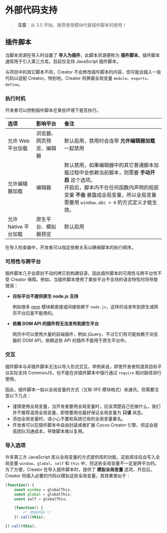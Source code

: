 # 外部代码支持

> **注意**：从 3.0 开始，推荐使用模块代替插件脚本的使用！

## 插件脚本

当脚本资源在导入时设置了 **导入为插件**，此脚本资源便称为 **插件脚本**。插件脚本通常用于引入第三方库。目前仅支持 JavaScript 插件脚本。

与项目中的其它脚本不同，Creator 不会修改插件脚本的内容，但可能会插入一些代码以适配 Creator。特别地，Creator 将屏蔽全局变量 `module`、`exports`、`define`。

### 执行时机

开发者可以控制插件脚本在某些环境下是否执行。

| 选项 | 影响平台 | 备注 |
| :-------- | :----------- | :----------- |
| 允许 Web 平台加载 | 浏览器、网页预览、编辑器 | 默认启用，禁用时会连带 **允许编辑器加载** 一起禁用 |
| 允许编辑器加载 | 编辑器 | 默认禁用，如果编辑器中的其它普通脚本加载过程中会依赖当前脚本，则需要 **手动开启** 这个选项。<br>开启后，脚本内不在任何函数内声明的局部变量 **不会** 暴露成全局变量，所以全局变量需要用 `window.abc = 0` 的方式定义才能生效。 |
| 允许 Native 平台加载 | 原生平台、模拟器预览 | 默认启用 |

在导入检查器中，开发者可以指定依赖关系以确保脚本的执行顺序。

### 可用性与跨平台

插件脚本几乎会原封不动的拷贝到构建目录，因此插件脚本的可用性与跨平台性不受 Creator 保障。例如，当插件脚本使用了某些平台不支持的语言特性时将导致错误：

- **目标平台不提供原生 node.js 支持**

  例如很多 [npm](https://www.npmjs.com/) 模块都直接或间接依赖于 `node.js`，这样的话发布到原生或网页平台后是不能用的。

- **依赖 DOM API 的插件将无法发布到原生平台**

  网页中可以使用大量的前端插件，例如 jQuery，不过它们有可能依赖于浏览器的 DOM API。依赖这些 API 的插件不能用于原生平台中。

### 交互

插件脚本与非插件脚本无法以导入形式交互。举例来说，即使开发者知道其目标平台实际支持 CommonJS，也不能在非插件脚本中强行通过 `require` 相对路径进行使用。

因此，插件脚本一般以全局变量的方式（又称 IIFE 模块格式）来通讯，但需要注意以下几点：

- 谨慎使用全局变量，当开发者要用全局变量时，应该清楚自己在做什么，我们并不推荐滥用全局变量，即使要用也最好保证全局变量为 **只读** 状态。
- 添加全局变量时，请小心不要和系统已有的全局变量重名。
- 开发者可以在插件脚本中自由封装或者扩展 Cocos Creator 引擎，但这会提高团队沟通成本，导致脚本难以复用。

### 导入选项

许多第三方 JavaScript 库以全局变量的方式提供库的功能，这些库往往会写入全局变量 `window`、`global`、`self` 和 `this` 中，但这些全局变量不一定是跨平台的。为了方便，Creator 在导入插件脚本时，提供了 **模拟全局变量** 选项，开启后，Creator 将插入必要的代码以模拟这些全局变量，其效果类似于：

```js
(function() {
    const window = globalThis;
    const global = globalThis;
    const self = globalThis;

    (function() {
        /* 原始代码 */
    }).call(this);

}).call(this);
```
